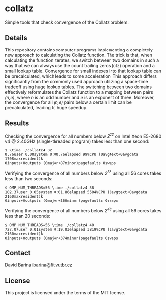 # collatz
Simple tools that check convergence of the Collatz problem.

## Details

This repository contains computer programs implementing a completely new approach to calculating the Collatz function.
The trick is that, when calculating the function iterates, we switch between two domains in such a way that we can always use the count trailing zeros (ctz) operation and a small lookup table.
Convergence for small indexes into that lookup table can be precalculated, which leads to some acceleration.
This approach differs significantly from the commonly used approach utilizing a space-time tradeoff using huge lookup tables.
The switching between two domains effectively reformulates the Collatz function to a mapping between pairs *(n,e)*, where *n* is an odd number and *e* is an exponent of three.
Moreover, the convergence for all *(n,e)* pairs below a certain limit can be precalculated, leading to huge speedup.

## Results

Checking the convergence for all numbers below *2<sup>32</sup>* on Intel Xeon E5-2680 v4 @ 2.40GHz (single-threaded program) takes less than one second:

    $ \time ./collatz4 32
    0.76user 0.00system 0:00.76elapsed 99%CPU (0avgtext+0avgdata 1708maxresident)k
    0inputs+0outputs (0major+87minor)pagefaults 0swaps

Verifying the convergence of all numbers below *2<sup>38</sup>* using all 56 cores takes less than two seconds:

    $ OMP_NUM_THREADS=56 \time ./collatz4 38
    102.37user 0.05system 0:01.86elapsed 5504%CPU (0avgtext+0avgdata 2160maxresident)k
    0inputs+0outputs (0major+288minor)pagefaults 0swaps

Verifying the convergence of all numbers below *2<sup>40</sup>* using all 56 cores takes less than 20 seconds:

    $ OMP_NUM_THREADS=56 \time ./collatz4 40
    727.07user 0.01system 0:19.03elapsed 3819%CPU (0avgtext+0avgdata 2160maxresident)k
    0inputs+0outputs (0major+374minor)pagefaults 0swaps

## Contact
David Barina <ibarina@fit.vutbr.cz>

## License
This project is licensed under the terms of the MIT license.

